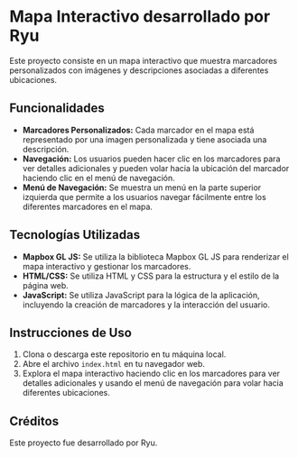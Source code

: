 # Mapa Interactivo desarrollado por Ryu

Este proyecto consiste en un mapa interactivo que muestra marcadores personalizados con imágenes y descripciones asociadas a diferentes ubicaciones.

## Funcionalidades

- **Marcadores Personalizados:** Cada marcador en el mapa está representado por una imagen personalizada y tiene asociada una descripción.
- **Navegación:** Los usuarios pueden hacer clic en los marcadores para ver detalles adicionales y pueden volar hacia la ubicación del marcador haciendo clic en el menú de navegación.
- **Menú de Navegación:** Se muestra un menú en la parte superior izquierda que permite a los usuarios navegar fácilmente entre los diferentes marcadores en el mapa.

## Tecnologías Utilizadas

- **Mapbox GL JS:** Se utiliza la biblioteca Mapbox GL JS para renderizar el mapa interactivo y gestionar los marcadores.
- **HTML/CSS:** Se utiliza HTML y CSS para la estructura y el estilo de la página web.
- **JavaScript:** Se utiliza JavaScript para la lógica de la aplicación, incluyendo la creación de marcadores y la interacción del usuario.

## Instrucciones de Uso

1. Clona o descarga este repositorio en tu máquina local.
2. Abre el archivo `index.html` en tu navegador web.
3. Explora el mapa interactivo haciendo clic en los marcadores para ver detalles adicionales y usando el menú de navegación para volar hacia diferentes ubicaciones.

## Créditos

Este proyecto fue desarrollado por Ryu.
